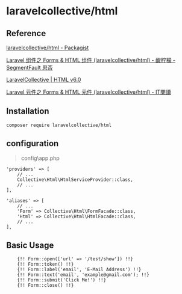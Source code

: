 # laravelcollective/html

## Reference

[laravelcollective/html - Packagist](https://packagist.org/packages/laravelcollective/html)

[Laravel 组件之 Forms & HTML 组件 \(laravelcollective/html\) - 酸柠檬 - SegmentFault 思否](https://segmentfault.com/a/1190000011580448)

[LaravelCollective \| HTML v6.0](https://laravelcollective.com/docs/6.0/html#labels)

[Laravel 元件之 Forms & HTML 元件 \(laravelcollective/html\) - IT閱讀](https://www.itread01.com/content/1548114685.html)

## Installation

```text
composer require laravelcollective/html
```

## configuration

> config\app.php

```text
'providers' => [
    // ...
    Collective\Html\HtmlServiceProvider::class,
    // ...
],
```

```text
'aliases' => [
    // ...
    'Form' => Collective\Html\FormFacade::class,
    'Html' => Collective\Html\HtmlFacade::class,
    // ...
],
```

## Basic Usage

```text
    {!! Form::open(['url' => '/test/show']) !!}
    {!! Form::token() !!}
    {!! Form::label('email', 'E-Mail Address') !!}
    {!! Form::text('email', 'example@gmail.com'); !!}
    {!! Form::submit('Click Me!') !!}
    {!! Form::close() !!}
```

